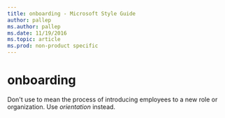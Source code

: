 ```yaml
---
title: onboarding - Microsoft Style Guide
author: pallep
ms.author: pallep
ms.date: 11/19/2016
ms.topic: article
ms.prod: non-product specific
---
```


# onboarding

Don't use to mean the process of introducing employees to a new role or organization. Use *orientation* instead.
